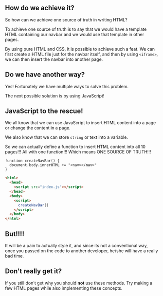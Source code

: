 ## How do we achieve it?

So how can we achieve one source of truth in writing HTML?

To achieve one source of truth is to say that we would have a template HTML containing our navbar and we would use that template in other pages.

By using pure HTML and CSS, it is possible to achieve such a feat. We can first create a HTML file just for the navbar itself, and then by using `<iframe>`, we can then insert the navbar into another page.

## Do we have another way?

Yes! Fortunately we have multiple ways to solve this problem.

The next possible solution is by using JavaScript!

## JavaScript to the rescue!

We all know that we can use JavaScript to insert HTML content into a page or change the content in a page.

We also know that we can store `string` or text into a variable.

So we can actually define a function to insert HTML content into all 10 pages!!! All with one function!!! Which means ONE SOURCE OF TRUTH!!!

```JS
function createNavBar() {
  document.body.innerHTML += "<nav></nav>"
}
```

```HTML
<html>
  <head>
    <script src="index.js"></script>
  </head>
  <body>
    <script>
      createNavBar()
    </script>
  </body>
</html>
```

## But!!!!

It will be a pain to actually style it, and since its not a conventional way, once you passed on the code to another developer, he/she will have a really bad time.

## Don't really get it?

If you still don't get why you should **not** use these methods. Try making a few HTML pages while also implementing these concepts.